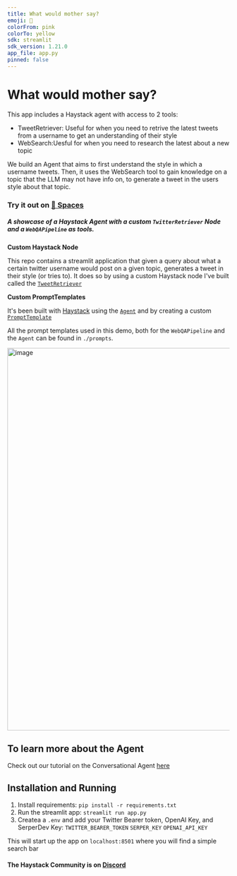 ```yaml
---
title: What would mother say?
emoji: 🫶
colorFrom: pink
colorTo: yellow
sdk: streamlit
sdk_version: 1.21.0
app_file: app.py
pinned: false
---
```


# What would mother say?

This app includes a Haystack agent with access to 2 tools:
- TweetRetriever: Useful for when you need to retrive the latest tweets from a username to get an understanding of their style
- WebSearch:Uesful for when you need to research the latest about a new topic

We build an Agent that aims to first understand the style in which a username tweets. Then, it uses the WebSearch tool to gain knowledge on a topic that the LLM may not have info on, to generate a tweet in the users style about that topic.
### Try it out on [🤗 Spaces](https://huggingface.co/spaces/Tuana/what-would-mother-say)

##### A showcase of a Haystack Agent with a custom `TwitterRetriever` Node and a `WebQAPipeline` as tools.

**Custom Haystack Node**

This repo contains a streamlit application that given a query about what a certain twitter username would post on a given topic, generates a tweet in their style (or tries to). It does so by using a custom Haystack node I've built called the [`TweetRetriever`](/custom_nodes/tweet_retriever.py)

**Custom PromptTemplates**

It's been built with [Haystack](https://haystack.deepset.ai) using the [`Agent`](https://docs.haystack.deepset.ai/docs/agent) and by creating a custom [`PromptTemplate`](https://docs.haystack.deepset.ai/docs/prompt_node#templates)

All the prompt templates used in this demo, both for the `WebQAPipeline` and the `Agent` can be found in `./prompts`.

<img width="867" alt="image" src="https://github.com/TuanaCelik/what-would-mother-say/assets/15802862/b05f8bde-8fd5-4c6f-beac-1578437a145b">

## To learn more about the Agent

Check out our tutorial on the Conversational Agent [here](https://haystack.deepset.ai/tutorials/24_building_chat_app)

## Installation and Running
1. Install requirements:
`pip install -r requirements.txt`
2. Run the streamlit app:
`streamlit run app.py`
3. Createa a `.env` and add your Twitter Bearer token, OpenAI Key, and SerperDev Key:
`TWITTER_BEARER_TOKEN`
`SERPER_KEY`
`OPENAI_API_KEY`

This will start up the app on `localhost:8501` where you will find a simple search bar

#### The Haystack Community is on [Discord](https://discord.com/invite/VBpFzsgRVF)
